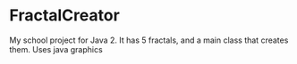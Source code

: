 # FractalCreator
My school project for Java 2. It has 5 fractals, and a main class that creates them. Uses java graphics
